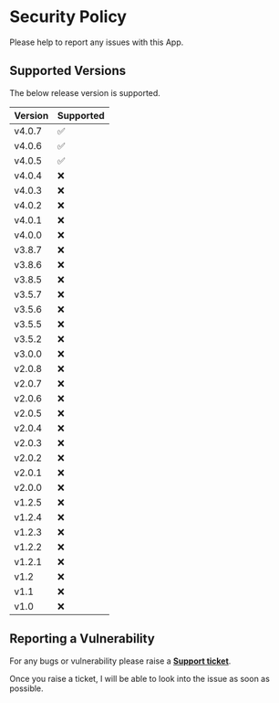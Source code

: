 # Security Policy

Please help to report any issues with this App.

## Supported Versions

The below release version is supported.

| Version | Supported          |
| ------- | ------------------ |
| v4.0.7    | :white_check_mark: |
| v4.0.6    | :white_check_mark: |
| v4.0.5    | :white_check_mark: |
| v4.0.4    | :x: |
| v4.0.3    | :x: |
| v4.0.2    | :x: |
| v4.0.1    | :x: |
| v4.0.0    | :x: |
| v3.8.7    | :x: |
| v3.8.6    | :x: |
| v3.8.5    | :x: |
| v3.5.7    | :x: |
| v3.5.6    | :x: |
| v3.5.5    | :x: |
| v3.5.2    | :x: |
| v3.0.0    | :x: |
| v2.0.8    | :x: |
| v2.0.7    | :x: |
| v2.0.6    | :x: |
| v2.0.5    | :x: |
| v2.0.4    | :x: |
| v2.0.3    | :x: |
| v2.0.2    | :x: |
| v2.0.1    | :x: |
| v2.0.0    | :x: |
| v1.2.5    | :x: |
| v1.2.4    | :x: |
| v1.2.3    | :x: |
| v1.2.2    | :x: |
| v1.2.1    | :x: |
| v1.2    | :x: |
| v1.1    | :x: |
| v1.0    | :x: |



## Reporting a Vulnerability

For any bugs or vulnerability please raise a **[Support ticket](https://elfapp.website/support)**.

Once you raise a ticket, I will be able to look into the issue as soon as possible.
